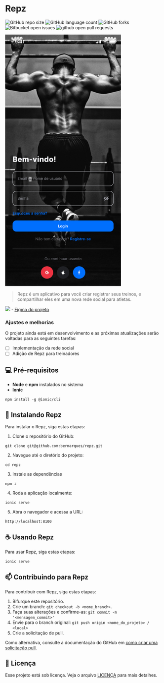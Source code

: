 # Repz

![GitHub repo size](https://img.shields.io/github/repo-size/bermarques/repz?style=for-the-badge)
![GitHub language count](https://img.shields.io/github/languages/count/bermarques/repz?style=for-the-badge)
![GitHub forks](https://img.shields.io/github/forks/bermarques/repz?style=for-the-badge)
![Bitbucket open issues](https://img.shields.io/github/issues/bermarques/repz?style=for-the-badge)
![github open pull requests](https://img.shields.io/github/issues-pr/bermarques/repz?style=for-the-badge)

<img src="https://github.com/bermarques/repz/raw/main/src/assets/preview.png" alt="Snapshot">

> Repz é um aplicativo para você criar registrar seus treinos, e compartilhar eles em uma nova rede social para atletas.

<img src="https://cdn.iconscout.com/icon/free/png-256/free-figma-logo-icon-download-in-svg-png-gif-file-formats--technology-social-media-vol-3-pack-logos-icons-2944870.png?f=webp&w=256" width="48"> -
[Figma do projeto](https://www.figma.com/design/RPPjv0uSWyZRD2Eto3HPix/Workout-Tracker-App?node-id=3-7&t=3NRZib1zll42oshe-1)

### Ajustes e melhorias

O projeto ainda está em desenvolvimento e as próximas atualizações serão voltadas para as seguintes tarefas:

- [ ] Implementação da rede social
- [ ] Adição de Repz para treinadores

## 💻 Pré-requisitos

- **Node** e **npm** instalados no sistema
- **Ionic**

```
npm install -g @ionic/cli
```

## 🚀 Instalando Repz

Para instalar o Repz, siga estas etapas:

1. Clone o repositório do GitHub:

```
git clone git@github.com:bermarques/repz.git
```

2. Navegue até o diretório do projeto:

```
cd repz
```

3. Instale as dependências

```
npm i
```

4. Roda a aplicação localmente:

```
ionic serve
```

5. Abra o navegador e acessa a URL:

```
http://localhost:8100
```

## ☕ Usando Repz

Para usar Repz, siga estas etapas:

```
ionic serve
```

## 📫 Contribuindo para Repz

Para contribuir com Repz, siga estas etapas:

1. Bifurque este repositório.
2. Crie um branch: `git checkout -b <nome_branch>`.
3. Faça suas alterações e confirme-as: `git commit -m '<mensagem_commit>'`
4. Envie para o branch original: `git push origin <nome_do_projeto> / <local>`
5. Crie a solicitação de pull.

Como alternativa, consulte a documentação do GitHub em [como criar uma solicitação pull](https://docs.github.com/pt/pull-requests/collaborating-with-pull-requests/proposing-changes-to-your-work-with-pull-requests/creating-a-pull-request).

## 📝 Licença

Esse projeto está sob licença. Veja o arquivo [LICENÇA](LICENSE.md) para mais detalhes.
